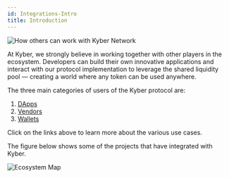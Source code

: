```yaml
---
id: Integrations-Intro
title: Introduction
---
```

[//]: # (tagline)
![How others can work with Kyber Network](/uploads/kyberusecases.png "Use Cases")

At Kyber, we strongly believe in working together with other players in the ecosystem. Developers can build their own innovative applications and interact with our protocol implementation to leverage the shared liquidity pool — creating a world where any token can be used anywhere.

The three main categories of users of the Kyber protocol are:
1. [DApps](integrations-dappsusecase.md)
2. [Vendors](integrations-vendorsusecase.md)
3. [Wallets](integrations-walletsusecase.md)

Click on the links above to learn more about the various use cases.

The figure below shows some of the projects that have integrated with Kyber.

![Ecosystem Map](/uploads/kyber-ecosystem.png "Ecosystem Map")
